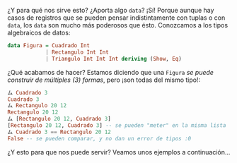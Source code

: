 ¿Y para qué nos sirve esto? ¿Aporta algo `data`? ¡Sí! Porque aunque hay casos de registros que se pueden pensar indistintamente con tuplas o con `data`, los `data` son mucho más poderosos que ésto. Conozcamos a los tipos algebraicos de datos: 

```haskell
data Figura = Cuadrado Int
            | Rectangulo Int Int
            | Triangulo Int Int Int deriving (Show, Eq)
```            

¿Qué acabamos de hacer? Estamos diciendo que una `Figura` _se puede construir de múltiples (3) formas_, pero ¡son todas del mismo tipo!:

```haskell
ム Cuadrado 3
Cuadrado 3
ム Rectangulo 20 12
Rectangulo 20 12
ム [Rectangulo 20 12, Cuadrado 3]
[Rectangulo 20 12, Cuadrado 3] -- se pueden "meter" en la misma lista
ム Cuadrado 3 == Rectangulo 20 12
False -- se pueden comparar, y no dan un error de tipos :0
```

¿Y esto para que nos puede servir? Veamos unos ejemplos a continuación...


